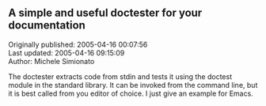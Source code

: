 ## A simple and useful doctester for your documentation  
Originally published: 2005-04-16 00:07:56  
Last updated: 2005-04-16 09:15:09  
Author: Michele Simionato  
  
The doctester extracts code from stdin and tests it using the doctest module in
the standard library. It can be invoked from the command line, but it is
best called from you editor of choice. I just give an example for Emacs.